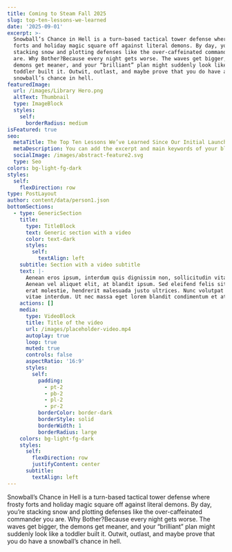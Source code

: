 ```yaml
---
title: Coming to Steam Fall 2025
slug: top-ten-lessons-we-learned
date: '2025-09-01'
excerpt: >-
  Snowball’s Chance in Hell is a turn-based tactical tower defense where frosty
  forts and holiday magic square off against literal demons. By day, you’re
  stacking snow and plotting defenses like the over-caffeinated commander you
  are. Why Bother?Because every night gets worse. The waves get bigger, the
  demons get meaner, and your “brilliant” plan might suddenly look like a
  toddler built it. Outwit, outlast, and maybe prove that you do have a
  snowball’s chance in hell.
featuredImage:
  url: /images/Library Hero.png
  altText: Thumbnail
  type: ImageBlock
  styles:
    self:
      borderRadius: medium
isFeatured: true
seo:
  metaTitle: The Top Ten Lessons We’ve Learned Since Our Initial Launch
  metaDescription: You can add the excerpt and main keywords of your blog post here.
  socialImage: /images/abstract-feature2.svg
  type: Seo
colors: bg-light-fg-dark
styles:
  self:
    flexDirection: row
type: PostLayout
author: content/data/person1.json
bottomSections:
  - type: GenericSection
    title:
      type: TitleBlock
      text: Generic section with a video
      color: text-dark
      styles:
        self:
          textAlign: left
    subtitle: Section with a video subtitle
    text: |-
      Aenean eros ipsum, interdum quis dignissim non, sollicitudin vitae nisl.
      Aenean vel aliquet elit, at blandit ipsum. Sed eleifend felis sit amet
      erat molestie, hendrerit malesuada justo ultrices. Nunc volutpat at erat
      vitae interdum. Ut nec massa eget lorem blandit condimentum et at risus.
    actions: []
    media:
      type: VideoBlock
      title: Title of the video
      url: /images/placeholder-video.mp4
      autoplay: true
      loop: true
      muted: true
      controls: false
      aspectRatio: '16:9'
      styles:
        self:
          padding:
            - pt-2
            - pb-2
            - pl-2
            - pr-2
          borderColor: border-dark
          borderStyle: solid
          borderWidth: 1
          borderRadius: large
    colors: bg-light-fg-dark
    styles:
      self:
        flexDirection: row
        justifyContent: center
      subtitle:
        textAlign: left
---
```

Snowball’s Chance in Hell is a turn-based tactical tower defense where frosty forts and holiday magic square off against literal demons. By day, you’re stacking snow and plotting defenses like the over-caffeinated commander you are. Why Bother?Because every night gets worse. The waves get bigger, the demons get meaner, and your “brilliant” plan might suddenly look like a toddler built it. Outwit, outlast, and maybe prove that you do have a snowball’s chance in hell.
